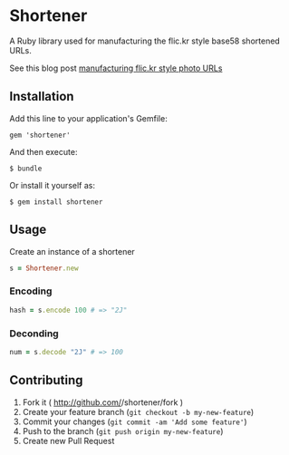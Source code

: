 # Shortener

A Ruby library used for manufacturing the flic.kr style base58 shortened URLs.

See this blog post [manufacturing flic.kr style photo URLs](https://www.flickr.com/groups/api/discuss/72157616713786392/)

## Installation

Add this line to your application's Gemfile:

    gem 'shortener'

And then execute:

    $ bundle

Or install it yourself as:

    $ gem install shortener

## Usage

Create an instance of a shortener

```ruby
s = Shortener.new
``` 

### Encoding

```ruby
hash = s.encode 100 # => "2J"
```

### Deconding

```ruby
num = s.decode "2J" # => 100
```

## Contributing

1. Fork it ( http://github.com/<my-github-username>/shortener/fork )
2. Create your feature branch (`git checkout -b my-new-feature`)
3. Commit your changes (`git commit -am 'Add some feature'`)
4. Push to the branch (`git push origin my-new-feature`)
5. Create new Pull Request
